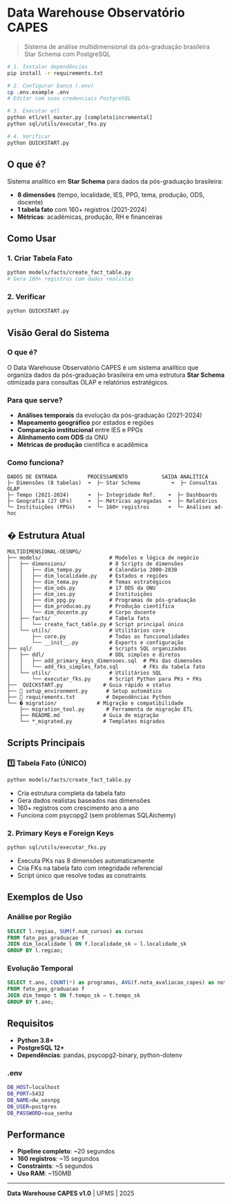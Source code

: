# Data Warehouse Observatório CAPES

> Sistema de análise multidimensional da pós-graduação brasileira  
> Star Schema com PostgreSQL 

```bash
# 1. Instalar dependências
pip install -r requirements.txt

# 2. Configurar banco (.env)
cp .env.example .env
# Editar com suas credenciais PostgreSQL

# 3. Executar etl
python etl/etl_master.py [completo|incremental]
python sql/utils/executar_fks.py

# 4. Verificar
python QUICKSTART.py
```

## O que é?

Sistema analítico em **Star Schema** para dados da pós-graduação brasileira:
- **8 dimensões** (tempo, localidade, IES, PPG, tema, produção, ODS, docente)
- **1 tabela fato** com 160+ registros (2021-2024)
- **Métricas**: acadêmicas, produção, RH e financeiras


## Como Usar

### 1. Criar Tabela Fato
```bash
python models/facts/create_fact_table.py
# Gera 160+ registros com dados realistas
```

### 2. Verificar
```bash
python QUICKSTART.py
```

## Visão Geral do Sistema

### O que é?
O Data Warehouse Observatório CAPES é um sistema analítico que organiza dados da pós-graduação brasileira em uma estrutura **Star Schema** otimizada para consultas OLAP e relatórios estratégicos.

### Para que serve?
- **Análises temporais** da evolução da pós-graduação (2021-2024)
- **Mapeamento geográfico** por estados e regiões
- **Comparação institucional** entre IES e PPGs
- **Alinhamento com ODS** da ONU
- **Métricas de produção** científica e acadêmica

### Como funciona?
```
DADOS DE ENTRADA          PROCESSAMENTO           SAÍDA ANALÍTICA
├─ Dimensões (8 tabelas)  ➜  ├─ Star Schema          ➜  ├─ Consultas OLAP
├─ Tempo (2021-2024)      ➜  ├─ Integridade Ref.    ➜  ├─ Dashboards
├─ Geografia (27 UFs)     ➜  ├─ Métricas agregadas  ➜  ├─ Relatórios
└─ Instituições (PPGs)    ➜  └─ 160+ registros      ➜  └─ Análises ad-hoc
```

## � Estrutura Atual

```
MULTIDIMENSIONAL-OESNPG/
├── models/                      # Modelos e lógica de negócio
│   ├── dimensions/              # 8 Scripts de dimensões
│   │   ├── dim_tempo.py         # Calendário 2000-2030
│   │   ├── dim_localidade.py    # Estados e regiões
│   │   ├── dim_tema.py          # Temas estratégicos
│   │   ├── dim_ods.py           # 17 ODS da ONU
│   │   ├── dim_ies.py           # Instituições
│   │   ├── dim_ppg.py           # Programas de pós-graduação
│   │   ├── dim_producao.py      # Produção científica
│   │   └── dim_docente.py       # Corpo docente
│   ├── facts/                   # Tabela fato
│   │   └── create_fact_table.py # Script principal único
│   └── utils/                   # Utilitários core
│       ├── core.py              # Todas as funcionalidades
│       └── __init__.py          # Exports e configuração
├── sql/                         # Scripts SQL organizados
│   ├── ddl/                     # DDL simples e diretos
│   │   ├── add_primary_keys_dimensoes.sql  # PKs das dimensões
│   │   └── add_fks_simples_fato.sql        # FKs da tabela fato
│   └── utils/                   # Utilitários SQL
│       └── executar_fks.py      # Script Python para PKs + FKs
├──  QUICKSTART.py             # Guia rápido e status
├── 🔧 setup_environment.py      # Setup automático
├── 📄 requirements.txt          # Dependências Python
└── � migration/             # Migração e compatibilidade
    ├── migration_tool.py       # Ferramenta de migração ETL
    ├── README.md              # Guia de migração
    └── *_migrated.py          # Templates migrados
```

## Scripts Principais

### 1️⃣ **Tabela Fato (ÚNICO)**
```bash
python models/facts/create_fact_table.py
```
- Cria estrutura completa da tabela fato
- Gera dados realistas baseados nas dimensões
- 160+ registros com crescimento ano a ano
- Funciona com psycopg2 (sem problemas SQLAlchemy)

### 2. Primary Keys e Foreign Keys
```bash
python sql/utils/executar_fks.py
```
- Executa PKs nas 8 dimensões automaticamente
- Cria FKs na tabela fato com integridade referencial
- Script único que resolve todas as constraints

## Exemplos de Uso

### Análise por Região
```sql
SELECT l.regiao, SUM(f.num_cursos) as cursos
FROM fato_pos_graduacao f
JOIN dim_localidade l ON f.localidade_sk = l.localidade_sk
GROUP BY l.regiao;
```

### Evolução Temporal
```sql
SELECT t.ano, COUNT(*) as programas, AVG(f.nota_avaliacao_capes) as nota
FROM fato_pos_graduacao f
JOIN dim_tempo t ON f.tempo_sk = t.tempo_sk
GROUP BY t.ano;
```

## Requisitos

- **Python 3.8+**
- **PostgreSQL 12+**
- **Dependências**: pandas, psycopg2-binary, python-dotenv

### .env
```bash
DB_HOST=localhost
DB_PORT=5432
DB_NAME=dw_oesnpg
DB_USER=postgres
DB_PASSWORD=sua_senha
```

## Performance

- **Pipeline completo**: ~20 segundos
- **160 registros**: ~15 segundos
- **Constraints**: ~5 segundos
- **Uso RAM**: ~150MB

---

**Data Warehouse CAPES v1.0** | UFMS | 2025